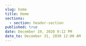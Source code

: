 ```yaml
---
slug: home
title: Home
sections:
  - section: header-section
published: true
date: December 19, 2020 9:12 PM
date_to: December 31, 2030 12:00 AM
---
```

